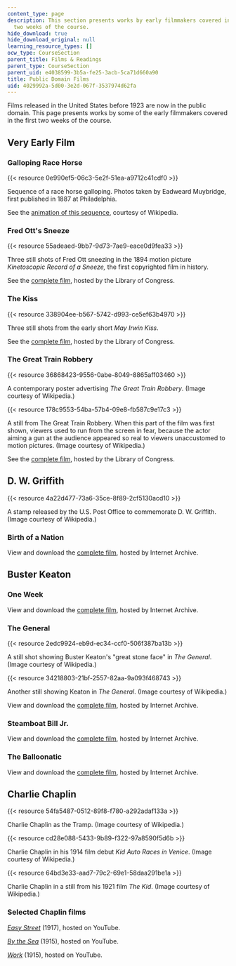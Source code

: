 ```yaml
---
content_type: page
description: This section presents works by early filmmakers covered in the first
  two weeks of the course.
hide_download: true
hide_download_original: null
learning_resource_types: []
ocw_type: CourseSection
parent_title: Films & Readings
parent_type: CourseSection
parent_uid: e4038599-3b5a-fe25-3acb-5ca71d660a90
title: Public Domain Films
uid: 4029992a-5d00-3e2d-067f-3537974d62fa
---
```


Films released in the United States before 1923 are now in the public domain. This page presents works by some of the early filmmakers covered in the first two weeks of the course.

Very Early Film
---------------

### Galloping Race Horse

{{< resource 0e990ef5-06c3-5e2f-51ea-a9712c41cdf0 >}}

Sequence of a race horse galloping. Photos taken by Eadweard Muybridge, first published in 1887 at Philadelphia.

See the [animation of this sequence](http://commons.wikimedia.org/wiki/Image:Muybridge_race_horse_animated.gif), courtesy of Wikipedia.

### Fred Ott's Sneeze

{{< resource 55adeaed-9bb7-9d73-7ae9-eace0d9fea33 >}}

Three still shots of Fred Ott sneezing in the 1894 motion picture _Kinetoscopic Record of a Sneeze,_ the first copyrighted film in history.

See the [complete film](https://www.loc.gov/item/00694192/), hosted by the Library of Congress.

### The Kiss

{{< resource 338904ee-b567-5742-d993-ce5ef63b4970 >}}

Three still shots from the early short _May Irwin Kiss_.

See the [complete film](https://www.loc.gov/item/00694131/), hosted by the Library of Congress.

### The Great Train Robbery

{{< resource 36868423-9556-0abe-8049-8865aff03460 >}}

A contemporary poster advertising _The Great Train Robbery_. (Image courtesy of Wikipedia.)

{{< resource 178c9553-54ba-57b4-09e8-fb587c9e17c3 >}}

A still from The Great Train Robbery. When this part of the film was first shown, viewers used to run from the screen in fear, because the actor aiming a gun at the audience appeared so real to viewers unaccustomed to motion pictures. (Image courtesy of Wikipedia.)

See the [complete film](https://www.loc.gov/item/00694220/), hosted by the Library of Congress.

D. W. Griffith
--------------

{{< resource 4a22d477-73a6-35ce-8f89-2cf5130acd10 >}}

A stamp released by the U.S. Post Office to commemorate D. W. Griffith. (Image courtesy of Wikipedia.)

### Birth of a Nation

View and download the [complete film](http://archive.org/details/dw_griffith_birth_of_a_nation), hosted by Internet Archive.

Buster Keaton
-------------

### One Week

View and download the [complete film](http://archive.org/details/OneWeek), hosted by Internet Archive.

### The General

{{< resource 2edc9924-eb9d-ec34-ccf0-506f387ba13b >}}

A still shot showing Buster Keaton's "great stone face" in _The General_. (Image courtesy of Wikipedia.)

{{< resource 34218803-21bf-2557-82aa-9a093f468743 >}}

Another still showing Keaton in _The General_. (Image courtesy of Wikipedia.)

View and download the [complete film](http://archive.org/details/The_General_Buster_Keaton), hosted by Internet Archive.

### Steamboat Bill Jr.

View and download the [complete film](http://archive.org/details/SteamboatBillJr), hosted by Internet Archive.

### The Balloonatic

View and download the [complete film](http://archive.org/details/TheBalloonatic), hosted by Internet Archive.

Charlie Chaplin
---------------

{{< resource 54fa5487-0512-89f8-f780-a292adaf133a >}}

Charlie Chaplin as the Tramp. (Image courtesy of Wikipedia.)

{{< resource cd28e088-5433-9b89-f322-97a8590f5d6b >}}

Charlie Chaplin in his 1914 film debut _Kid Auto Races in Venice_. (Image courtesy of Wikipedia.)

{{< resource 64bd3e33-aad7-79c2-69e1-58daa291be1a >}}

Charlie Chaplin in a still from his 1921 film _The Kid_. (Image courtesy of Wikipedia.)

### Selected Chaplin films

_[Easy Street](https://www.youtube.com/watch?v=G_D2G66bplk)_ (1917), hosted on YouTube.

[_By the Sea_](https://www.youtube.com/watch?v=NgrNkJilz7g) (1915), hosted on YouTube.

_[Work](https://www.youtube.com/watch?v=V4oJg3pgCw0)_ (1915), hosted on YouTube.